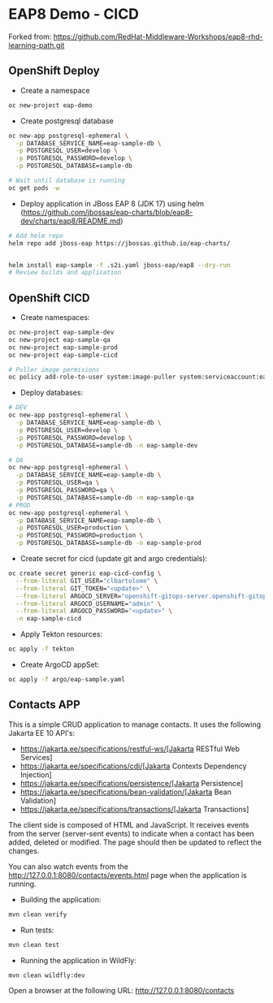 # EAP8 Demo - CICD

Forked from: https://github.com/RedHat-Middleware-Workshops/eap8-rhd-learning-path.git

## OpenShift Deploy

- Create a namespace

```sh
oc new-project eap-demo
```

- Create postgresql database

```sh
oc new-app postgresql-ephemeral \
  -p DATABASE_SERVICE_NAME=eap-sample-db \
  -p POSTGRESQL_USER=develop \
  -p POSTGRESQL_PASSWORD=develop \
  -p POSTGRESQL_DATABASE=sample-db

# Wait until database is running
oc get pods -w
```

- Deploy application in JBoss EAP 8 (JDK 17) using helm (https://github.com/jbossas/eap-charts/blob/eap8-dev/charts/eap8/README.md)

```sh
# Add helm repo
helm repo add jboss-eap https://jbossas.github.io/eap-charts/


helm install eap-sample -f .s2i.yaml jboss-eap/eap8 --dry-run
# Review builds and application
```

## OpenShift CICD

- Create namespaces:
```sh
oc new-project eap-sample-dev
oc new-project eap-sample-qa
oc new-project eap-sample-prod
oc new-project eap-sample-cicd

# Puller image permisions
oc policy add-role-to-user system:image-puller system:serviceaccount:eap-sample-dev:default -n eap-sample-cicd
```

- Deploy databases:
```sh
# DEV
oc new-app postgresql-ephemeral \
  -p DATABASE_SERVICE_NAME=eap-sample-db \
  -p POSTGRESQL_USER=develop \
  -p POSTGRESQL_PASSWORD=develop \
  -p POSTGRESQL_DATABASE=sample-db -n eap-sample-dev

# QA
oc new-app postgresql-ephemeral \
  -p DATABASE_SERVICE_NAME=eap-sample-db \
  -p POSTGRESQL_USER=qa \
  -p POSTGRESQL_PASSWORD=qa \
  -p POSTGRESQL_DATABASE=sample-db -n eap-sample-qa
# PROD
oc new-app postgresql-ephemeral \
  -p DATABASE_SERVICE_NAME=eap-sample-db \
  -p POSTGRESQL_USER=production \
  -p POSTGRESQL_PASSWORD=production \
  -p POSTGRESQL_DATABASE=sample-db -n eap-sample-prod
```

- Create secret for cicd (update git and argo credentials):
```sh
oc create secret generic eap-cicd-config \
  --from-literal GIT_USER="clbartolome" \
  --from-literal GIT_TOKEN="<update>" \
  --from-literal ARGOCD_SERVER="openshift-gitops-server.openshift-gitops.svc.cluster.local" \
  --from-literal ARGOCD_USERNAME="admin" \
  --from-literal ARGOCD_PASSWORD="<update>" \
  -n eap-sample-cicd
```

- Apply Tekton resources:
```sh
oc apply -f tekton
```

- Create ArgoCD appSet:
```sh
oc apply -f argo/eap-sample.yaml
```



## Contacts APP

This is a simple CRUD application to manage contacts. It uses the following Jakarta EE 10 API's:

- https://jakarta.ee/specifications/restful-ws/[Jakarta RESTful Web Services]
- https://jakarta.ee/specifications/cdi/[Jakarta Contexts Dependency Injection]
- https://jakarta.ee/specifications/persistence/[Jakarta Persistence]
- https://jakarta.ee/specifications/bean-validation/[Jakarta Bean Validation]
- https://jakarta.ee/specifications/transactions/[Jakarta Transactions]

The client side is composed of HTML and JavaScript. It receives events from the server (server-sent events) to indicate
when a contact has been added, deleted or modified. The page should then be updated to reflect the changes.

You can also watch events from the http://127.0.0.1:8080/contacts/events.html page when the application is running.

- Building the application:

```sh
mvn clean verify
```

- Run tests:

```sh
mvn clean test
```

- Running the application in WildFly:

```sh
mvn clean wildfly:dev
```

Open a browser at the following URL: http://127.0.0.1:8080/contacts
